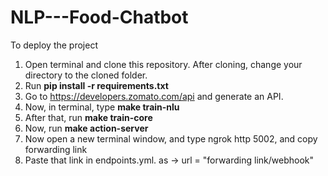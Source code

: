 # NLP---Food-Chatbot

To deploy the project

1. Open terminal and clone this repository. After cloning, change your directory to the cloned folder.
2. Run <strong>pip install -r requirements.txt</strong>
3. Go to https://developers.zomato.com/api and generate an API.
4. Now, in terminal, type <strong>make train-nlu</strong>
5. After that, run <strong>make train-core</strong>
6. Now, run <strong>make action-server</strong>
7. Now open a new terminal window, and type ngrok http 5002, and copy forwarding link
8. Paste that link in endpoints.yml. as -> url = "forwarding link/webhook"
